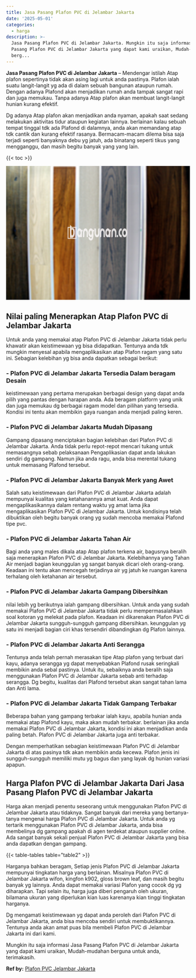 ```yaml
---
title: Jasa Pasang Plafon PVC di Jelambar Jakarta
date: '2025-05-01'
categories:
  - harga
description: >-
  Jasa Pasang Plafon PVC di Jelambar Jakarta. Mungkin itu saja informasi Jasa
  Pasang Plafon PVC di Jelambar Jakarta yang dapat kami uraikan, Mudah-mudahan
  berg...
---
```


**Jasa Pasang Plafon PVC di Jelambar Jakarta** – Mendengar istilah Atap plafon sepertinya tidak akan asing lagi untuk anda pastinya. Plafon ialah suatu langit-langit yg ada di dalam sebuah bangunan ataupun rumah. Dengan adanya Plafond akan menjadikan rumah anda tampak sangat rapi dan juga memukau. Tanpa adanya Atap plafon akan membuat langit-langit hunian kurang efektif.

Dg adanya Atap plafon akan menjadikan anda nyaman, apakah saat sedang melakukan aktivitas tidur ataupun kegiatan lainnya. berlainan kalau sebuah tempat tinggal tdk ada Plafond di dalamnya, anda akan memandang atap tdk cantik dan kurang efektif rasanya. Bermacam-macam dilema bisa saja terjadi seperti banyaknya debu yg jatuh, ada binatang seperti tikus yang mengganggu, dan masih begitu banyak yang yang lain.

{{< toc >}}

![Jasa Pasang Plafon PVC di Jelambar Jakarta](/images/flafond-pvc-murah28.png)

## Nilai paling Menerapkan Atap Plafon PVC di Jelambar Jakarta

Untuk anda yang memakai atap Plafon PVC di Jelambar Jakarta tidak perlu khawatir akan keistimewaan yg bisa didapatkan. Tentunya anda tdk mungkin menyesal apabila mengaplikasikan atap Plafon ragam yang satu ini. Sebagian kelebihan yg bisa anda dapatkan sebagai berikut:

### \- Plafon PVC di Jelambar Jakarta Tersedia Dalam beragam Desain

keistimewaan yang pertama merupakan berbagai design yang dapat anda pilih yang pantas dengan harapan anda. Ada beragam platform yang unik dan juga memukau dg berbagai ragam model dan pilihan yang tersedia. Kondisi ini tentu akan membikin gaya ruangan anda menjadi paling keren.

### \- Plafon PVC di Jelambar Jakarta Mudah Dipasang

Gampang dipasang menciptakan bagian kelebihan dari Plafon PVC di Jelambar Jakarta. Anda tidak perlu repot-repot mencari tukang untuk memasangnya sebab pelaksanaan Pengaplikasian dapat anda lakukan sendiri dg gampang. Namun jika anda ragu, anda bisa merental tukang untuk memasang Plafond tersebut.

### \- Plafon PVC di Jelambar Jakarta Banyak Merk yang Awet

Salah satu keistimewaan dari Plafon PVC di Jelambar Jakarta adalah mempunyai kualitas yang ketahanannya amat kuat. Anda dapat mengaplikasikannya dalam rentang waktu yg amat lama jika mengaplikasikan Plafon PVC di Jelambar Jakarta. Untuk kondisinya telah dibuktikan oleh begitu banyak orang yg sudah mencoba memakai Plafond tipe pvc.

### \- Plafon PVC di Jelambar Jakarta Tahan Air

Bagi anda yang males dikala atap Atap plafon terkena air, bagusnya beralih saja menerapkan Plafon PVC di Jelambar Jakarta. Kelebihannya yang Tahan Air menjadi bagian keunggulan yg sangat banyak dicari oleh orang-orang. Keadaan ini tentu akan mencegah terjadinya air yg jatuh ke ruangan karena terhalang oleh ketahanan air tersebut.

### \- Plafon PVC di Jelambar Jakarta Gampang Dibersihkan

nilai lebih yg berikutnya ialah gampang dibersihkan. Untuk anda yang sudah memakai Plafon PVC di Jelambar Jakarta tidak perlu mempermasalahkan soal kotoran yg melekat pada plafon. Keadaan ini dikarenakan Plafon PVC di Jelambar Jakarta sungguh-sungguh gampang dibersihkan. keunggulan yg satu ini menjadi bagian ciri khas tersendiri dibandingkan dg Plafon lainnya.

### \- Plafon PVC di Jelambar Jakarta Anti Serangga

Tentunya anda telah pernah merasakan tipe Atap plafon yang terbuat dari kayu, adanya serangga yg dapat menyebabkan Plafond rusak seringkali membikin anda sebal pastinya. Untuk itu, sebaiknya anda beralih saja menggunakan Plafon PVC di Jelambar Jakarta sebab anti terhadap serangga. Dg begitu, kualitas dari Plafond tersebut akan sangat tahan lama dan Anti lama.

### \- Plafon PVC di Jelambar Jakarta Tidak Gampang Terbakar

Beberapa bahan yang gampang terbakar ialah kayu, apabila hunian anda memakai atap Plafond kayu, maka akan mudah terbakar. berlainan jika anda memakai Plafon PVC di Jelambar Jakarta, kondisi ini akan menjadikan anda paling betah. Plafon PVC di Jelambar Jakarta juga anti terbakar.

Dengan memperhatikan sebagian keistimewaan Plafon PVC di Jelambar Jakarta di atas pasinya tdk akan membikin anda kecewa. Plafon jenis ini sungguh-sungguh memiliki mutu yg bagus dan yang layak dg hunian variasi apapun.

## Harga Plafon PVC di Jelambar Jakarta Dari Jasa Pasang Plafon PVC di Jelambar Jakarta

Harga akan menjadi penentu seseorang untuk menggunakan Plafon PVC di Jelambar Jakarta atau tidaknya. Sangat banyak dari mereka yang bertanya-tanya mengenai harga Plafon PVC di Jelambar Jakarta. Untuk anda yg tertarik menggunakan Plafon PVC di Jelambar Jakarta, anda bisa membelinya dg gampang apakah di agen terdekat ataupun supplier online. Ada sangat banyak sekali penjual Plafon PVC di Jelambar Jakarta yang bisa anda dapatkan dengan gampang.

{{< table-tables table="table2" >}}

Harganya bahkan beragam, Setiap jenis Plafon PVC di Jelambar Jakarta mempunyai tingkatan harga yang berlainan. Misalnya Plafon PVC di Jelambar Jakarta wifon, kingfon k902, gloss brown leaf, dan masih begitu banyak yg lainnya. Anda dapat memakai variasi Plafon yang cocok dg yg diharapkan. Tapi selain itu, harga juga diberi pengaruh oleh ukuran, bilamana ukuran yang diperlukan kian luas karenanya kian tinggi tingkatan harganya.

Dg mengamati keistimewaan yg dapat anda peroleh dari Plafon PVC di Jelambar Jakarta, anda bisa mencoba sendiri untuk membuktikannya. Tentunya anda akan amat puas bila membeli Plafon PVC di Jelambar Jakarta ini dari kami.

Mungkin itu saja informasi Jasa Pasang Plafon PVC di Jelambar Jakarta yang dapat kami uraikan, Mudah-mudahan berguna untuk anda, terimakasih.

**Ref by:** [Plafon PVC Jelambar Jakarta](https://id.wikipedia.org/wiki/Plafon)
